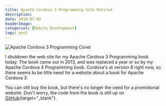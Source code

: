 ```yaml
---
title: Apache Cordova 3 Programming Site Retired
description: 
date: 2018-07-02
headerImage: 
categories: [Mobile Development]
tags: post
---
```


![Apache Cordova 3 Programming Cover](/images/covers/acp-cover-160.png)

I shutdown the web site for my Apache Cordova 3 Programming book today. The book came out in 2013, and was replaced a year or so by my Apache Cordova 4 Programming book. Cordova's at version 8 right now, so there seems to be little need for a website about a book for Apache Cordova 3.

You can still buy the book, but there's no longer the need for a promotional website. Don't worry, the code from the book is still up on [GitHub](https://github.com/johnwargo/cordova-programming-code){target="_blank"}.